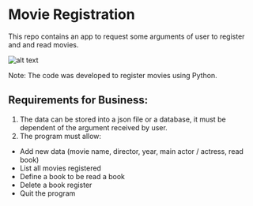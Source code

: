 # Movie Registration 

This repo contains an app to request some arguments of user to register and and read movies.  

![alt text](https://www.baltimoresportsandlife.com/wp-content/uploads/2016/07/Movies.jpg "")

Note: The code was developed to register movies using Python.

## Requirements for Business:
1. The data can be stored into a json file or a database, it must be dependent of the argument received by user.
2. The program must allow:
* Add new data (movie name, director, year, main actor / actress, read book)
* List all movies registered
* Define a book to be read a book
* Delete a book register
* Quit the program

